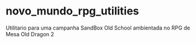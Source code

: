 # novo_mundo_rpg_utilities
 Utilitario para uma campanha SandBox Old School ambientada no RPG de Mesa Old Dragon 2
